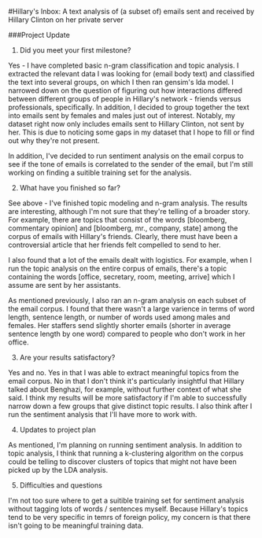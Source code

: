 #Hillary's Inbox: A text analysis of (a subset of) emails sent and received by Hillary Clinton on her private server

###Project Update

1) Did you meet your first milestone?

Yes - I have completed basic n-gram classification and topic analysis. I
extracted the relevant data I was looking for (email body text) and classified
the text into several groups, on which I then ran gensim's lda model. I
narrowed down on the question of figuring out how interactions differed between
different groups of people in Hillary's network - friends versus professionals,
specifically. In addition, I decided to group together the text into emails
sent by females and males just out of interest. Notably, my dataset right now only includes 
emails sent to Hillary Clinton, not sent by her. This is due to noticing some gaps in
my dataset that I hope to fill or find out why they're not present.

In addition, I've decided to run sentiment analysis on the email corpus to see
if the tone of emails is correlated to the sender of the email, but I'm still
working on finding a suitible training set for the analysis.

2) What have you finished so far?

See above - I've finished topic modeling and n-gram analysis. The results are
interesting, although I'm not sure that they're telling of a broader story. For
example, there are topics that consist of the words [bloomberg, commentary
opinion] and [bloomberg, mr., company, state] among the corpus of emails with
Hillary's friends. Clearly, there must have been a controversial article that
her friends felt compelled to send to her.

I also found that a lot of the emails dealt with logistics. For example, when I
run the topic analysis on the entire corpus of emails, there's a topic
containing the words [office, secretary, room, meeting, arrive] which I assume
are sent by her assistants.

As mentioned previously, I also ran an n-gram analysis on each subset of the
email corpus. I found that there wasn't a large varience in terms of word
length, sentence length, or number of words used among males and females. Her
staffers send slightly shorter emails (shorter in average sentence length by
one word) compared to people who don't work in her office.

3) Are your results satisfactory?

Yes and no. Yes in that I was able to extract meaningful topics from the email
corpus. No in that I don't think it's particularly insightful that Hillary
talked about Benghazi, for example, without further context of what she said. I
think my results will be more satisfactory if I'm able to successfully narrow
down a few groups that give distinct topic results. I also think after I run
the sentiment analysis that I'll have more to work with.

4) Updates to project plan

As mentioned, I'm planning on running sentiment analysis. In addition to topic
analysis, I think that running a k-clustering algorithm on the corpus could be
telling to discover clusters of topics that might not have been picked up by
the LDA analysis.

5) Difficulties and questions

I'm not too sure where to get a suitible training set for sentiment analysis
without tagging lots of words / sentences myself. Because Hillary's topics tend
to be very specific in temrs of foreign policy, my concern is that there isn't
going to be meaningful training data. 
 
